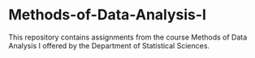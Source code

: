 # Methods-of-Data-Analysis-I

This repository contains assignments from the course Methods of Data Analysis I offered by the Department of Statistical Sciences.

